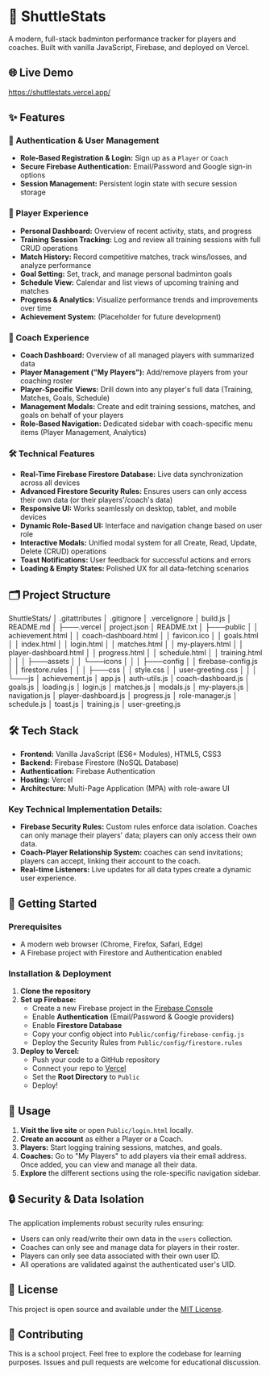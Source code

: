 # 🏸 ShuttleStats

A modern, full-stack badminton performance tracker for players and coaches. Built with vanilla JavaScript, Firebase, and deployed on Vercel.

## 🌐 Live Demo

https://shuttlestats.vercel.app/

## ✨ Features

### 🔐 Authentication & User Management
- **Role-Based Registration & Login:** Sign up as a `Player` or `Coach`
- **Secure Firebase Authentication:** Email/Password and Google sign-in options
- **Session Management:** Persistent login state with secure session storage

### 👤 Player Experience
- **Personal Dashboard:** Overview of recent activity, stats, and progress
- **Training Session Tracking:** Log and review all training sessions with full CRUD operations
- **Match History:** Record competitive matches, track wins/losses, and analyze performance
- **Goal Setting:** Set, track, and manage personal badminton goals
- **Schedule View:** Calendar and list views of upcoming training and matches
- **Progress & Analytics:** Visualize performance trends and improvements over time
- **Achievement System:** (Placeholder for future development)

### 👥 Coach Experience
- **Coach Dashboard:** Overview of all managed players with summarized data
- **Player Management ("My Players"):** Add/remove players from your coaching roster
- **Player-Specific Views:** Drill down into any player's full data (Training, Matches, Goals, Schedule)
- **Management Modals:** Create and edit training sessions, matches, and goals on behalf of your players
- **Role-Based Navigation:** Dedicated sidebar with coach-specific menu items (Player Management, Analytics)

### 🛠️ Technical Features
- **Real-Time Firebase Firestore Database:** Live data synchronization across all devices
- **Advanced Firestore Security Rules:** Ensures users can only access their own data (or their players'/coach's data)
- **Responsive UI:** Works seamlessly on desktop, tablet, and mobile devices
- **Dynamic Role-Based UI:** Interface and navigation change based on user role
- **Interactive Modals:** Unified modal system for all Create, Read, Update, Delete (CRUD) operations
- **Toast Notifications:** User feedback for successful actions and errors
- **Loading & Empty States:** Polished UX for all data-fetching scenarios

## 🗂️ Project Structure
ShuttleStats/
│   .gitattributes
│   .gitignore
│   .vercelignore
│   build.js
│   README.md
│
├───.vercel
│       project.json
│       README.txt
│
├───public
│   │   achievement.html
│   │   coach-dashboard.html
│   │   favicon.ico
│   │   goals.html
│   │   index.html
│   │   login.html
│   │   matches.html
│   │   my-players.html
│   │   player-dashboard.html
│   │   progress.html
│   │   schedule.html
│   │   training.html
│   │
│   ├───assets
│   │   └───icons
│   │
│   ├───config
│   │       firebase-config.js
│   │       firestore.rules
│   │
│   ├───css
│   │       style.css
│   │       user-greeting.css
│   │
│   └───js
│           achievement.js
│           app.js
│           auth-utils.js
│           coach-dashboard.js
│           goals.js
│           loading.js
│           login.js
│           matches.js
│           modals.js
│           my-players.js
│           navigation.js
│           player-dashboard.js
│           progress.js
│           role-manager.js
│           schedule.js
│           toast.js
│           training.js
│           user-greeting.js

## 🛠️ Tech Stack

- **Frontend:** Vanilla JavaScript (ES6+ Modules), HTML5, CSS3
- **Backend:** Firebase Firestore (NoSQL Database)
- **Authentication:** Firebase Authentication
- **Hosting:** Vercel
- **Architecture:** Multi-Page Application (MPA) with role-aware UI

### Key Technical Implementation Details:
- **Firebase Security Rules:** Custom rules enforce data isolation. Coaches can only manage their players' data; players can only access their own data.
- **Coach-Player Relationship System:** coaches can send invitations; players can accept, linking their account to the coach.
- **Real-time Listeners:** Live updates for all data types create a dynamic user experience.

## 🚀 Getting Started

### Prerequisites
- A modern web browser (Chrome, Firefox, Safari, Edge)
- A Firebase project with Firestore and Authentication enabled

### Installation & Deployment
1.  **Clone the repository**
2.  **Set up Firebase:**
    - Create a new Firebase project in the [Firebase Console](https://console.firebase.google.com/)
    - Enable **Authentication** (Email/Password & Google providers)
    - Enable **Firestore Database**
    - Copy your config object into `Public/config/firebase-config.js`
    - Deploy the Security Rules from `Public/config/firestore.rules`
3.  **Deploy to Vercel:**
    - Push your code to a GitHub repository
    - Connect your repo to [Vercel](https://vercel.com/)
    - Set the **Root Directory** to `Public`
    - Deploy!

## 📖 Usage

1.  **Visit the live site** or open `Public/login.html` locally.
2.  **Create an account** as either a Player or a Coach.
3.  **Players:** Start logging training sessions, matches, and goals.
4.  **Coaches:** Go to "My Players" to add players via their email address. Once added, you can view and manage all their data.
5.  **Explore** the different sections using the role-specific navigation sidebar.

## 🔒 Security & Data Isolation

The application implements robust security rules ensuring:
- Users can only read/write their own data in the `users` collection.
- Coaches can only see and manage data for players in their roster.
- Players can only see data associated with their own user ID.
- All operations are validated against the authenticated user's UID.

## 📄 License

This project is open source and available under the [MIT License](LICENSE).

## 👥 Contributing

This is a school project. Feel free to explore the codebase for learning purposes. Issues and pull requests are welcome for educational discussion.